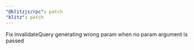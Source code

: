 ```yaml
---
"@blitzjs/rpc": patch
"blitz": patch
---
```


Fix invalidateQuery generating wrong param when no param argument is passed

